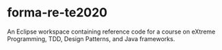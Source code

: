 # forma-re-te2020

An Eclipse workspace containing reference code for a course on eXtreme Programming, TDD, Design Patterns, and Java frameworks.
